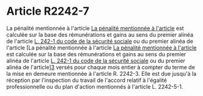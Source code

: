 # Article R2242-7

La pénalité mentionnée à l'article [La pénalité mentionnée à l'article][1] est calculée sur la base des rémunérations et gains au sens du premier alinéa de l'article [L. 242-1 du code de la sécurité sociale][2] ou du premier alinéa de l'article [La pénalité mentionnée à l'article [La pénalité mentionnée à l'article][1] est calculée sur la base des rémunérations et gains au sens du premier alinéa de l'article [L. 242-1 du code de la sécurité sociale][2] ou du premier alinéa de l'article][3] versés pour chaque mois entier à compter du terme de la mise en demeure mentionnée à l'article R. 2242-3. Elle est due jusqu'à la réception par l'inspection du travail de l'accord relatif à l'égalité professionnelle ou du plan d'action mentionnés à l'article L. 2242-5-1.

 [1]: /affichCodeArticle.do?cidTexte=LEGITEXT000006072050&idArticle=LEGIARTI000023035188&dateTexte=&categorieLien=cid
 [2]: /affichCodeArticle.do?cidTexte=LEGITEXT000006073189&idArticle=LEGIARTI000006741953&dateTexte=&categorieLien=cid
 [3]: /affichCodeArticle.do?cidTexte=LEGITEXT000006071367&idArticle=LEGIARTI000006585682&dateTexte=&categorieLien=cid